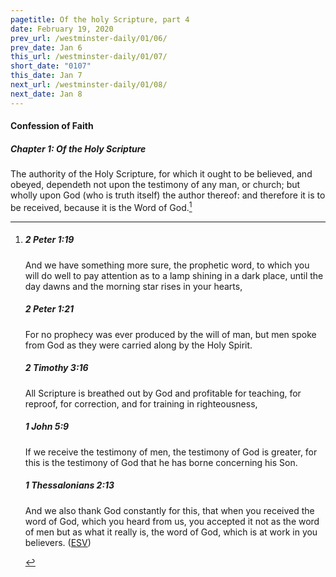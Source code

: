 ```yaml
---
pagetitle: Of the holy Scripture, part 4
date: February 19, 2020
prev_url: /westminster-daily/01/06/
prev_date: Jan 6
this_url: /westminster-daily/01/07/
short_date: "0107"
this_date: Jan 7
next_url: /westminster-daily/01/08/
next_date: Jan 8
---
```


#### Confession of Faith

##### Chapter 1: Of the Holy Scripture

The authority of the Holy Scripture, for which it ought to be believed, and obeyed, dependeth not upon the testimony of any man, or church; but wholly upon God (who is truth itself) the author thereof: and therefore it is to be received, because it is the Word of God.[^fnref:wcf1]

[^fnref:wcf1]: <div class="esv"><h5>2 Peter 1:19</h5> <div class="esv-text"><p id="p61001019.01-1">And we have something more sure, the prophetic word, to which you will do well to pay attention as to a lamp shining in a dark place, until the day dawns and the morning star rises in your hearts,</p> </div><h5>2 Peter 1:21</h5> <div class="esv-text"><p id="p61001021.01-2">For no prophecy was ever produced by the will of man, but men spoke from God as they were carried along by the Holy Spirit.</p> </div><h5>2 Timothy 3:16</h5> <div class="esv-text"><p id="p55003016.01-3">All Scripture is breathed out by God and profitable for teaching, for reproof, for correction, and for training in righteousness,</p> </div><h5>1 John 5:9</h5> <div class="esv-text"><p id="p62005009.01-4">If we receive the testimony of men, the testimony of God is greater, for this is the testimony of God that he has borne concerning his Son.</p> </div><h5>1 Thessalonians 2:13</h5> <div class="esv-text"><p id="p52002013.01-5">And we also thank God constantly for this, that when you received the word of God, which you heard from us, you accepted it not as the word of men but as what it really is, the word of God, which is at work in you believers.  (<a href="http://www.esv.org" class="copyright">ESV</a>)</p> </div> </div>

